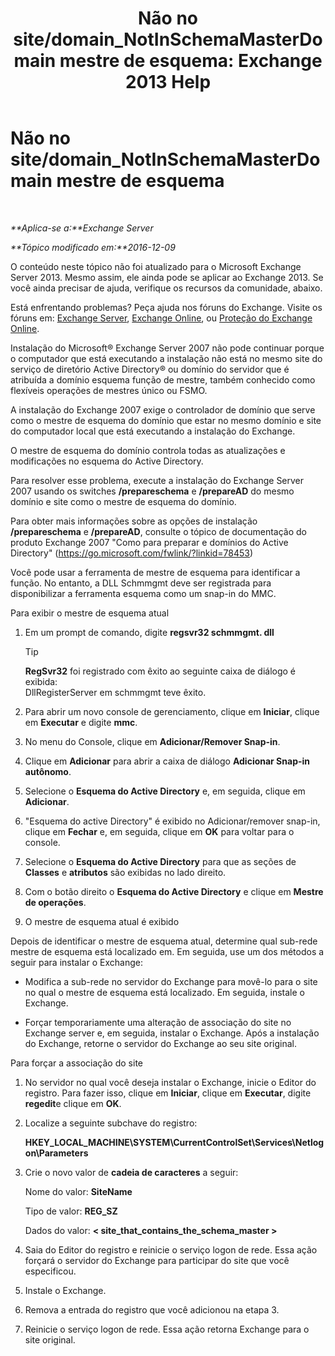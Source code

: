 ﻿---
title: 'Não no site/domain_NotInSchemaMasterDomain mestre de esquema: Exchange 2013 Help'
TOCTitle: Não no site/domain_NotInSchemaMasterDomain mestre de esquema
ms:assetid: 5e44eb33-4c30-4c3d-ba68-5c30bef1731f
ms:mtpsurl: https://technet.microsoft.com/pt-br/library/ms.exch.setupreadiness.notinschemamasterdomain(v=EXCHG.150)
ms:contentKeyID: 50485702
ms.date: 05/22/2018
mtps_version: v=EXCHG.150
ms.translationtype: MT
---

# Não no site/domain\_NotInSchemaMasterDomain mestre de esquema

 

_**Aplica-se a:**Exchange Server_

_**Tópico modificado em:**2016-12-09_

O conteúdo neste tópico não foi atualizado para o Microsoft Exchange Server 2013. Mesmo assim, ele ainda pode se aplicar ao Exchange 2013. Se você ainda precisar de ajuda, verifique os recursos da comunidade, abaixo.

Está enfrentando problemas? Peça ajuda nos fóruns do Exchange. Visite os fóruns em: [Exchange Server](https://go.microsoft.com/fwlink/p/?linkid=60612), [Exchange Online](https://go.microsoft.com/fwlink/p/?linkid=267542), ou [Proteção do Exchange Online](https://go.microsoft.com/fwlink/p/?linkid=285351).

Instalação do Microsoft® Exchange Server 2007 não pode continuar porque o computador que está executando a instalação não está no mesmo site do serviço de diretório Active Directory® ou domínio do servidor que é atribuída a domínio esquema função de mestre, também conhecido como flexíveis operações de mestres único ou FSMO.

A instalação do Exchange 2007 exige o controlador de domínio que serve como o mestre de esquema do domínio que estar no mesmo domínio e site do computador local que está executando a instalação do Exchange.

O mestre de esquema do domínio controla todas as atualizações e modificações no esquema do Active Directory.

Para resolver esse problema, execute a instalação do Exchange Server 2007 usando os switches **/prepareschema** e **/prepareAD** do mesmo domínio e site como o mestre de esquema do domínio.

Para obter mais informações sobre as opções de instalação **/prepareschema** e **/prepareAD**, consulte o tópico de documentação do produto Exchange 2007 "Como para preparar e domínios do Active Directory" (<https://go.microsoft.com/fwlink/?linkid=78453>)

Você pode usar a ferramenta de mestre de esquema para identificar a função. No entanto, a DLL Schmmgmt deve ser registrada para disponibilizar a ferramenta esquema como um snap-in do MMC.

Para exibir o mestre de esquema atual

1.  Em um prompt de comando, digite **regsvr32 schmmgmt. dll**
    

    > [!TIP]
    > <STRONG>RegSvr32</STRONG> foi registrado com êxito ao seguinte caixa de diálogo é exibida:<BR>DllRegisterServer em schmmgmt teve êxito.



2.  Para abrir um novo console de gerenciamento, clique em **Iniciar**, clique em **Executar** e digite **mmc**.

3.  No menu do Console, clique em **Adicionar/Remover Snap-in**.

4.  Clique em **Adicionar** para abrir a caixa de diálogo **Adicionar Snap-in autônomo**.

5.  Selecione o **Esquema do Active Directory** e, em seguida, clique em **Adicionar**.

6.  "Esquema do active Directory" é exibido no Adicionar/remover snap-in, clique em **Fechar** e, em seguida, clique em **OK** para voltar para o console.

7.  Selecione o **Esquema do Active Directory** para que as seções de **Classes** e **atributos** são exibidas no lado direito.

8.  Com o botão direito o **Esquema do Active Directory** e clique em **Mestre de operações**.

9.  O mestre de esquema atual é exibido

Depois de identificar o mestre de esquema atual, determine qual sub-rede mestre de esquema está localizado em. Em seguida, use um dos métodos a seguir para instalar o Exchange:

  - Modifica a sub-rede no servidor do Exchange para movê-lo para o site no qual o mestre de esquema está localizado. Em seguida, instale o Exchange.

  - Forçar temporariamente uma alteração de associação do site no Exchange server e, em seguida, instalar o Exchange. Após a instalação do Exchange, retorne o servidor do Exchange ao seu site original.

Para forçar a associação do site

1.  No servidor no qual você deseja instalar o Exchange, inicie o Editor do registro. Para fazer isso, clique em **Iniciar**, clique em **Executar**, digite **regedit**e clique em **OK**.

2.  Localize a seguinte subchave do registro:
    
    **HKEY\_LOCAL\_MACHINE\\SYSTEM\\CurrentControlSet\\Services\\Netlogon\\Parameters**

3.  Crie o novo valor de **cadeia de caracteres** a seguir:
    
    Nome do valor: **SiteName**
    
    Tipo de valor: **REG\_SZ**
    
    Dados do valor: **\< site\_that\_contains\_the\_schema\_master \>**

4.  Saia do Editor do registro e reinicie o serviço logon de rede. Essa ação forçará o servidor do Exchange para participar do site que você especificou.

5.  Instale o Exchange.

6.  Remova a entrada do registro que você adicionou na etapa 3.

7.  Reinicie o serviço logon de rede. Essa ação retorna Exchange para o site original.

